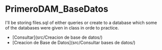 # PrimeroDAM_BaseDatos

I'll be storing files.sql of either queries or create to a database which 
some of the databases were given in class in orde to practice.

- [Consultar](src/Creacion de base de datos/)
- [Creacion de Base de Datos](src/Consultar bases de datos/)
